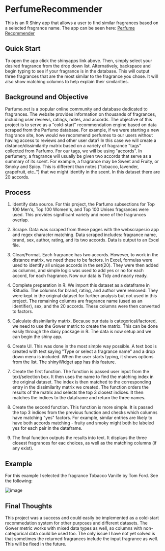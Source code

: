 # PerfumeRecommender

This is an R Shiny app that allows a user to find similar fragrances based on a selected fragrance name. The app can be seen here: [Perfume Recommender](https://austinmccumber.shinyapps.io/Perfume_Recommender/)

## Quick Start

To open the app click the shinyapps link above. Then, simply select your desired fragrance from the drop down list. Alternatively, backspace and begin typing to see if your fragrance is in the database. This will output three fragrances that are the most similar to the fragrance you chose. It will also show matching columns to help explain their similarities. 

## Background and Objective

Parfumo.net is a popular online community and database dedicated to fragrances. The website provides information on thousands of fragrances, including user reviews, ratings, notes, and accords. The objective of this project is to serve as a "cold-start" recommendation engine based on data scraped from the Parfumo database. For example, if we were starting a new fragrance site, how would we recommend perfumes to our users without having access to reviews and other user data? In this case we will create a distance/dissimilarity matrix based on a variety of fragrance "tags" collected from Parfumo. For our tags, we will be using "accords". In perfumery, a fragrance will usually be given two accords that serve as a summary of its scent. For example, a fragrance may be Sweet and Fruity, or Smoky and Spicy. This is different than notes ("tobacco, lavender, grapefruit, etc..") that we might identify in the scent. In this dataset there are 20 accords. 

## Process

1. Identify data source. For this project, the Parfumo subsections for Top 100 Men's, Top 100 Women's, and Top 100 Unisex fragrances were used. This provides significant variety and none of the fragrances overlap. 

2. Scrape. Data was scraped from these pages with the webscraper.io app and regex character matching. Data scraped includes: fragrance name, brand, sex, author, rating, and its two accords. Data is output to an Excel file. 

3. Clean/Format. Each fragrance has two accords. However, to work in the distance matrix, we need these to be factors. In Excel, formulas were used to identify all unique accords in the set(20). They were then added as columns, and simple logic was used to add yes or no for each accord, for each fragrance. Now our data is Tidy and nearly ready. 

4. Complete preparation in R. We import this dataset as a dataframe in RStudio. The columns for brand, rating, and author were removed. They were kept in the original dataset for further analysis but not used in this project. The remaining columns are fragrance name (used as an identifier), sex, and the 20 accords. These columns were then converted to factors. 

5. Calculate dissimilarity matrix. Because our data is categorical/factored, we need to use the Gower metric to create the matrix. This can be done easily through the daisy package in R. The data is now setup and we can begin the shiny app. 

6. Create UI. This was done in the most simple way possible. A text box is created with text saying "Type or select a fragrance name" and a drop down menu is included. When the user starts typing, it shows options from the list. The shinyWidget app has this feature. 

7. Create the first function. The function is passed user input from the text/selection box. It then uses the name to find the matching index in the original dataset. The index is then matched to the corresponding entry in the dissimilarity matrix we created. The function orders the results of the matrix and selects the top 3 closest indices. It then matches the indices to the dataframe and return the three names. 

8. Create the second function. This function is more simple. It is passed the top 3 indices from the previous function and checks which columns have matching "yes" factors. For example, similar entries are likely to have both accords matching - fruity and smoky might both be labeled yes for each pair in the dataframe. 

9. The final function outputs the results into text. It displays the three closest fragrances for eac choices, as well as the matching columns (if any exist). 

## Example

For this example I selected the fragrance Tobacco Vanille by Tom Ford. See the following:

![image](https://user-images.githubusercontent.com/98286027/219845130-8c6110ef-d9d9-4fa3-a9c6-4c068d4493b9.png)

## Final Thoughts

This project was a success and could easily be implemented as a cold-start recommedation system for other purposes and different datasets. The Gower metric works with mixed data types as well, so columns with non-categorical data could be used too. The only issue I have not yet solved is that sometimes the returned fragrances include the input fragrance as well. This will be fixed in the future. 






